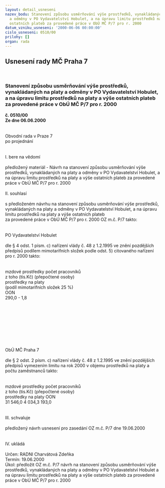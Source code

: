 ```yaml
---
layout: detail_usneseni
nazev_bodu: Stanovení způsobu usměrňování výše prostředků, vynakládaných na platy
  a odměny v PO Vydavatelství Hobulet, a na úpravu limitu prostředků na platy a výše
  ostatních plateb za provedené práce v ObÚ MČ P/7 pro r. 2000
datum_vzniku_usneseni: '2000-06-06 00:00:00'
cislo_usneseni: 0510/00
prilohy: []
organ: rada
---
```

<div id="ucUsn_pList" class="usn">
	<span><h2>Usnesení rady MČ Praha 7 </h2>
<br></span><div class="standBody">
<span><h3>Stanovení způsobu usměrňování výše prostředků, vynakládaných na platy a odměny v PO Vydavatelství Hobulet, a na úpravu limitu prostředků na platy a výše ostatních plateb za provedené práce v ObÚ MČ P/7 pro r. 2000</h3></span><div class="center">
		<strong>č. 0510/00</strong><br>
	</div>
<div class="center">
		<strong>Ze dne 06.06.2000</strong><br><br>
	</div>     <br>Obvodní rada v Praze 7<br>po projednání<br><br><br>I.	bere na vědomí<br><br> předložený materiál - Návrh na stanovení způsobu usměrňování výše prostředků, vynakládaných na platy a odměny v PO Vydavatelství Hobulet, a na úpravu limitu prostředků na platy a výše ostatních plateb za provedené práce v ObÚ MČ P/7 pro r. 2000<br><br>II.	souhlasí <br><br>s předloženém návrhu na stanovení způsobu usměrňování výše prostředků, vynakládaných na platy a odměny v PO Vydavatelství Hobulet, a na úpravu limitu prostředků na platy a výše ostatních plateb <br>za provedené práce v ObÚ MČ P/7 pro r. 2000 OZ m.č. P/7 takto:<br><br><br>PO Vydavatelství Hobulet<br><br>dle § 4 odst. 1 písm. c) nařízení vlády č. 48 z 1.2.1995 ve znění pozdějších předpisů podílem mimotarifních složek podle odst. 5) citovaného nařízení pro r. 2000 takto:<br><br><br>mzdové prostředky	počet pracovníků<br>z toho (tis.Kč)	(přepočtené osoby)<br>prostředky na platy<br>(podíl mimotarifních složek 25 %)	<br>OON	<br>290,0	-	1,8<br><br><br><br><br><br><br><br><br><br>ObÚ MČ Praha 7<br><br>dle § 2 odst. 2 písm. c) nařízení vlády č. 48 z 1.2.1995 ve znění pozdějších předpisů vymezením limitu na rok 2000 v objemu prostředků na platy a počtu zaměstnanců takto:<br><br><br>mzdové prostředky	počet pracovníků<br>z toho (tis.Kč)	(přepočtené osoby)<br>prostředky na platy	OON	<br>31 546,0	4 034,3	193,0<br><br><br>III.	schvaluje <br><br>předložený návrh usnesení pro zasedání OZ m.č. P/7 dne 19.06.2000<br><br><br>IV.	ukládá <br><br> Určen:	     	RADNI Charvátová Zdeňka<br>Termín: 19.06.2000<br>Úkol:	předložit OZ m.č. P/7 návrh na stanovení způsobu usměrňování výše prostředků, vynakládaných na platy a odměny v PO Vydavatelství Hobulet a na úpravu limitu prostředků na platy a výše ostatních plateb za provedené práce v ObÚ MČ P/7 pro r. 2000<br> <br>
</div>
</div>